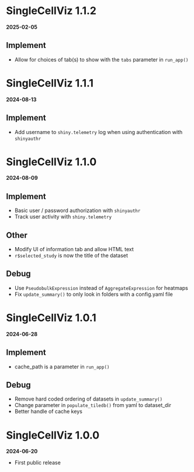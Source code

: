 # SingleCellViz 1.1.2

**2025-02-05**

## Implement 
* Allow for choices of tab(s) to show with the `tabs` parameter in `run_app()`

# SingleCellViz 1.1.1

**2024-08-13**

## Implement 
* Add username to `shiny.telemetry` log when using authentication with `shinyauthr`

# SingleCellViz 1.1.0

**2024-08-09**

## Implement 
* Basic user / password authorization with `shinyauthr`
* Track user activity with `shiny.telemetry`

## Other
* Modify UI of information tab and allow HTML text 
* `r$selected_study` is now the title of the dataset

## Debug
* Use `PseudobulkExpression` instead of `AggregateExpression` for heatmaps
* Fix `update_summary()` to only look in folders with a config.yaml file


# SingleCellViz 1.0.1 

**2024-06-28**

## Implement 
* cache_path is a parameter in `run_app()`

## Debug 
* Remove hard coded ordering of datasets in `update_summary()`
* Change parameter in `populate_tiledb()` from yaml to dataset_dir
* Better handle of cache keys

# SingleCellViz 1.0.0 

**2024-06-20**

* First public release
